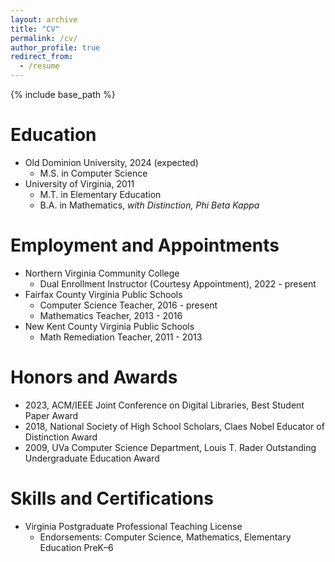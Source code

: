 ```yaml
---
layout: archive
title: "CV"
permalink: /cv/
author_profile: true
redirect_from:
  - /resume
---
```


{% include base_path %}

Education
======
* Old Dominion University, 2024 (expected)
  * M.S. in Computer Science
* University of Virginia, 2011
  * M.T. in Elementary Education
  * B.A. in Mathematics, *with Distinction, Phi Beta Kappa*

Employment and Appointments
======
* Northern Virginia Community College
  * Dual Enrollment Instructor (Courtesy Appointment), 2022 - present
* Fairfax County Virginia Public Schools
  * Computer Science Teacher, 2016 - present
  * Mathematics Teacher, 2013 - 2016
* New Kent County Virginia Public Schools
  * Math Remediation Teacher, 2011 - 2013

Honors and Awards
======
* 2023, ACM/IEEE Joint Conference on Digital Libraries, Best Student Paper Award
* 2018, National Society of High School Scholars, Claes Nobel Educator of Distinction Award
* 2009, UVa Computer Science Department, Louis T. Rader Outstanding Undergraduate Education Award
  
Skills and Certifications
======
* Virginia Postgraduate Professional Teaching License
  * Endorsements: Computer Science, Mathematics, Elementary Education PreK–6

